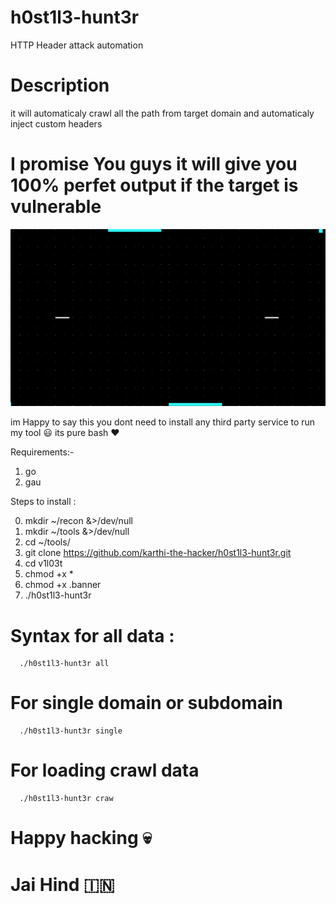 # h0st1l3-hunt3r
HTTP Header attack automation 

# Description
it will automaticaly crawl all the path from target domain and automaticaly inject 
custom headers

# I promise You guys it will give you 100% perfet output if the target is vulnerable



![alt text](https://raw.githubusercontent.com/karthi-the-hacker/h0st1l3-hunt3r/main/logo.gif)


im Happy to say this you dont need to install any third party service to run my tool 😃
its pure bash ❤️️

Requirements:-
1. go
2. gau

Steps to install :

0. mkdir ~/recon &>/dev/null
1. mkdir ~/tools &>/dev/null
2. cd ~/tools/
3. git clone https://github.com/karthi-the-hacker/h0st1l3-hunt3r.git
4. cd v1l03t
5. chmod +x *
6. chmod +x .banner
7. ./h0st1l3-hunt3r 



# Syntax for all data :
      ./h0st1l3-hunt3r all
# For single domain or subdomain 
      ./h0st1l3-hunt3r single
       
# For loading crawl data
      ./h0st1l3-hunt3r craw
      
# Happy hacking 💀
# Jai Hind 🇮🇳

